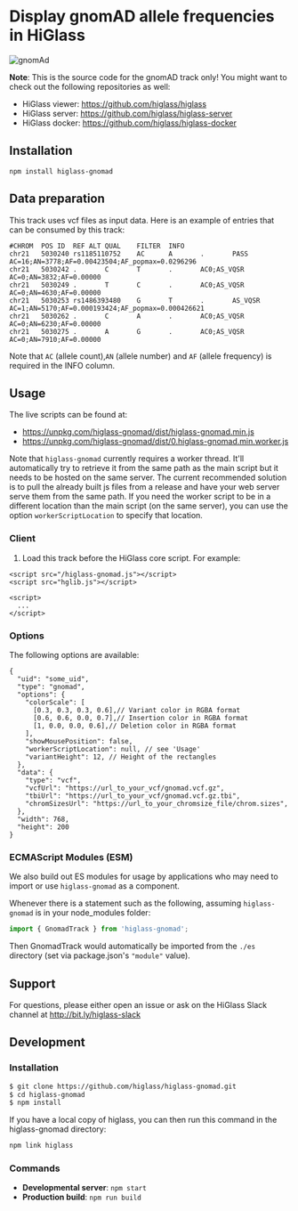 

# Display gnomAD allele frequencies in HiGlass

![gnomAd](https://user-images.githubusercontent.com/53857412/101543387-297c5080-3972-11eb-8d79-f867c4cbf262.png)


**Note**: This is the source code for the gnomAD track only! You might want to check out the following repositories as well:

- HiGlass viewer: https://github.com/higlass/higlass
- HiGlass server: https://github.com/higlass/higlass-server
- HiGlass docker: https://github.com/higlass/higlass-docker

## Installation
 
```
npm install higlass-gnomad
```

## Data preparation

This track uses vcf files as input data. Here is an example of entries that can be consumed by this track:

```
#CHROM	POS	ID	REF	ALT	QUAL	FILTER	INFO
chr21   5030240 rs1185110752    AC      A       .       PASS    AC=16;AN=3778;AF=0.00423504;AF_popmax=0.0296296
chr21   5030242 .       C       T       .       AC0;AS_VQSR     AC=0;AN=3832;AF=0.00000
chr21   5030249 .       T       C       .       AC0;AS_VQSR     AC=0;AN=4630;AF=0.00000
chr21   5030253 rs1486393480    G       T       .       AS_VQSR AC=1;AN=5170;AF=0.000193424;AF_popmax=0.000426621
chr21   5030262 .       C       A       .       AC0;AS_VQSR     AC=0;AN=6230;AF=0.00000
chr21   5030275 .       A       G       .       AC0;AS_VQSR     AC=0;AN=7910;AF=0.00000
```
Note that `AC` (allele count),`AN` (allele number) and `AF` (allele frequency) is required in the INFO column.

## Usage

The live scripts can be found at:

- https://unpkg.com/higlass-gnomad/dist/higlass-gnomad.min.js
- https://unpkg.com/higlass-gnomad/dist/0.higlass-gnomad.min.worker.js

Note that `higlass-gnomad` currently requires a worker thread. It'll automatically try to retrieve it from the same path as the main script but it needs to be hosted on the same server. The current recommended solution is to pull the already built js files from a release and have your web server serve them from the same path. If you need the worker script to be in a different location than the main script (on the same server), you can use the option `workerScriptLocation` to specify that location.

### Client

1. Load this track before the HiGlass core script. For example:

```
<script src="/higlass-gnomad.js"></script>
<script src="hglib.js"></script>

<script>
  ...
</script>
```

### Options
The following options are available:
```
{
  "uid": "some_uid",
  "type": "gnomad",
  "options": {
    "colorScale": [
      [0.3, 0.3, 0.3, 0.6],// Variant color in RGBA format
      [0.6, 0.6, 0.0, 0.7],// Insertion color in RGBA format
      [1, 0.0, 0.0, 0.6],// Deletion color in RGBA format
    ],
    "showMousePosition": false,
    "workerScriptLocation": null, // see 'Usage'
    "variantHeight": 12, // Height of the rectangles
  },
  "data": {
    "type": "vcf",
    "vcfUrl": "https://url_to_your_vcf/gnomad.vcf.gz",
    "tbiUrl": "https://url_to_your_vcf/gnomad.vcf.gz.tbi",
    "chromSizesUrl": "https://url_to_your_chromsize_file/chrom.sizes",
  },
  "width": 768,
  "height": 200
}
```

### ECMAScript Modules (ESM)

We also build out ES modules for usage by applications who may need to import or use `higlass-gnomad` as a component.

Whenever there is a statement such as the following, assuming `higlass-gnomad` is in your node_modules folder:
```javascript
import { GnomadTrack } from 'higlass-gnomad';
```

Then GnomadTrack would automatically be imported from the `./es` directory (set via package.json's `"module"` value). 

## Support

For questions, please either open an issue or ask on the HiGlass Slack channel at http://bit.ly/higlass-slack

## Development

### Installation

```bash
$ git clone https://github.com/higlass/higlass-gnomad.git
$ cd higlass-gnomad
$ npm install
```
If you have a local copy of higlass, you can then run this command in the higlass-gnomad directory:

```bash
npm link higlass
```

### Commands

 - **Developmental server**: `npm start`
 - **Production build**: `npm run build`


